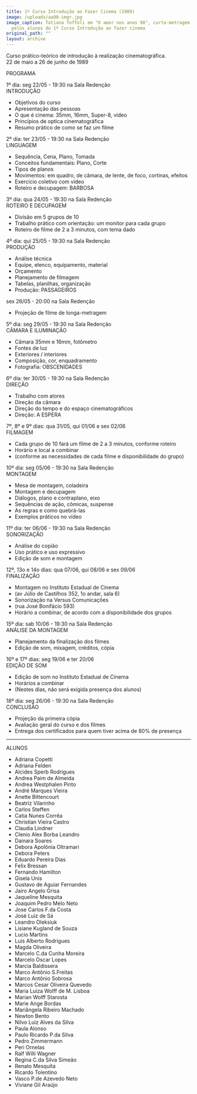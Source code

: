 ```yaml
---
title: 1º Curso Introdução ao Fazer Cinema (1989)
image: /uploads/aa90-imgr.jpg
image_caption: Tatiana Toffoli em "O amor nos anos 90", curta-metragem realizado
  pelos alunos do 1º Curso Introdução ao fazer cinema
original_path: ""
layout: archive
---
```

Curso prático-teórico de introdução à realização cinematográfica.\
22 de maio a 26 de junho de 1989

PROGRAMA

1º dia: seg 22/05 - 19:30 na Sala Redenção\
INTRODUÇÃO

* Objetivos do curso
* Apresentação das pessoas
* O que é cinema: 35mm, 16mm, Super-8, vídeo
* Princípios de optica cinematográfica
* Resumo prático de como se faz um filme

2º dia: ter 23/05 - 19:30 na Sala Redenção\
LINGUAGEM

* Sequência, Cena, Plano, Tomada
* Conceitos fundamentais: Plano, Corte
* Tipos de planos
* Movimentos: em quadro, de câmara, de lente, de foco, cortinas, efeitos
* Exercício coletivo com vídeo
* Roteiro e decupagem: BARBOSA

3º dia: qua 24/05 - 19:30 na Sala Redenção\
ROTEIRO E DECUPAGEM

* Divisão em 5 grupos de 10
* Trabalho prático com orientação: um monitor para cada grupo
* Roteiro de filme de 2 a 3 minutos, com tema dado

4º dia: qui 25/05 - 19:30 na Sala Redenção\
PRODUÇÃO

* Análise técnica
* Equipe, elenco, equipamento, material
* Orçamento
* Planejamento de filmagem
* Tabelas, planilhas, organização
* Produção: PASSAGEIROS

sex 26/05 - 20:00 na Sala Redenção

* Projeção de filme de longa-metragem

5º dia: seg 29/05 - 19:30 na Sala Redenção\
CÂMARA E ILUMINAÇÃO

* Câmara 35mm e 16mm, fotômetro
* Fontes de luz
* Exteriores / interiores
* Composição, cor, enquadramento
* Fotografia: OBSCENIDADES

6º dia: ter 30/05 - 19:30 na Sala Redenção\
DIREÇÃO

* Trabalho com atores
* Direção da câmara
* Direção do tempo e do espaço cinematográficos
* Direção: A ESPERA

7º, 8º e 9º dias: qua 31/05, qui 01/06 e sex 02/06\
FILMAGEM

* Cada grupo de 10 fará um filme de 2 a 3 minutos, conforme roteiro
* Horário e local a combinar
* (conforme as necessidades de cada filme e disponibilidade do grupo)

10º dia: seg 05/06 - 19:30 na Sala Redenção\
MONTAGEM

* Mesa de montagem, coladeira
* Montagem e decupagem
* Diálogos, plano e contraplano, eixo
* Sequências de ação, cômicas, suspense
* As regras e como quebrá-las
* Exemplos práticos no vídeo

11º dia: ter 06/06 - 19:30 na Sala Redenção\
SONORIZAÇÃO

* Análise do copião
* Uso prático e uso expressivo
* Edição de som e montagem

12º, 13o e 14o dias: qua 07/06, qui 08/06 e sex 09/06\
FINALIZAÇÃO

* Montagem no Instituto Estadual de Cinema
* (av Júlio de Castilhos 352, 1o andar, sala 6)
* Sonorização na Versus Comunicações
* (rua José Bonifácio 593)
* Horário a combinar, de acordo com a disponibilidade dos grupos

15º dia: sab 10/06 - 19:30 na Sala Redenção\
ANÁLISE DA MONTAGEM

* Planejamento da finalização dos filmes
* Edição de som, mixagem, créditos, cópia

16º e 17º dias: seg 19/06 e ter 20/06\
EDIÇÃO DE SOM

* Edição de som no Instituto Estadual de Cinema
* Horários a combinar
* (Nestes dias, não será exigida presença dos alunos)

18º dia: seg 26/06 - 19:30 na Sala Redenção\
CONCLUSÃO

* Projeção da primeira cópia
* Avaliação geral do curso e dos filmes
* Entrega dos certificados para quem tiver acima de 80% de presença

- - -

ALUNOS

* Adriana Copetti
* Adriana Felden
* Alcides Sperb Rodrigues
* Andrea Paim de Almeida
* Andrea Westphalen Pinto
* André Marques Vieira
* Anette Bittencourt
* Beatriz Vilarinho
* Carlos Steffen
* Catia Nunes Corrêa
* Christian Vieira Castro
* Claudia Lindner
* Clenio Alex Borba Leandro
* Dainara Soares
* Debora Apolônia Oltramari
* Debora Peters
* Eduardo Pereira Dias
* Felix Bressan
* Fernando Hamilton
* Gisela Unis
* Gustavo de Aguiar Fernandes
* Jairo Angelo Grisa
* Jaqueline Mesquita
* Joaquim Pedro Melo Neto
* Jose Carlos F.da Costa
* José Luiz de Sá
* Leandro Oleksiuk
* Lisiane Kugland de Souza
* Lucio Martins
* Luis Alberto Rodrigues
* Magda Oliveira
* Marcelo C.da Cunha Moreira
* Marcelo Oscar Lopes
* Marcia Baldissera
* Marco Antônio S.Freitas
* Marco Antônio Sobrosa
* Marcos Cesar Oliveira Quevedo
* Maria Luiza Wolff de M. Lisboa
* Marian Wolff Starosta
* Marie Ange Bordas
* Mariângela Ribeiro Machado
* Newton Bento
* Nilvo Luiz Alves da Silva
* Paula Alonso
* Paulo Ricardo P.da Silva
* Pedro Zimmermann
* Peri Ornelas
* Ralf Willi Wagner
* Regina C.da Silva Simeäo
* Renato Mesquita
* Ricardo Tolentino
* Vasco P.de Azevedo Neto
* Viviane Gil Araújo